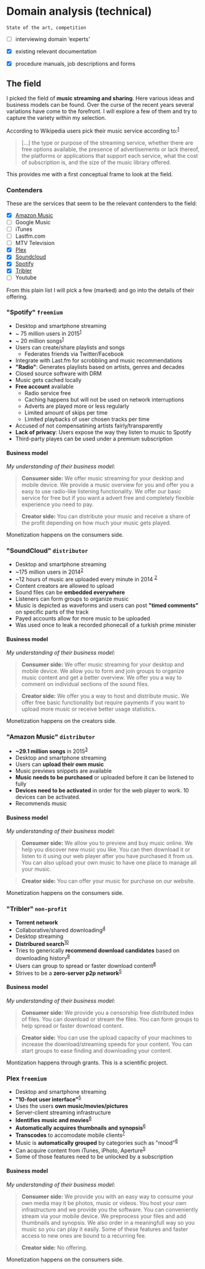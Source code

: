 # Domain analysis (technical)

    State of the art, competition

- [ ] interviewing domain ‘experts’
- [x] existing relevant documentation
- [x] procedure manuals, job descriptions and forms


## The field

I picked the field of **music streaming and sharing**. Here various ideas and business models can be found. Over the curse of the recent years several variations have come to the forefront. I will explore a few of them and try to capture the variety within my selection.

According to Wikipedia users pick their music service according to:<sup>[1][1]</sup>

> [...] the type or purpose of the streaming service, whether there are free options available, the presence of advertisements or lack thereof, the platforms or applications that support each service, what the cost of subscription is, and the size of the music library offered.

This provides me with a first conceptual frame to look at the field.


### Contenders

These are the services that seem to be the relevant contenders to the field:

- [x] [Amazon Music](#amazon-music)
- [ ] Google Music
- [ ] iTunes
- [ ] Lastfm.com
- [ ] MTV Television
- [x] [Plex](#plex)
- [x] [Soundcloud](#soundcloud)
- [x] [Spotify](#spotify)
- [x] [Tribler](#tribler)
- [ ] Youtube

From this plain list I will pick a few (marked) and go into the details of their offering.


### "Spotify" `freemium`

- Desktop and smartphone streaming
- ~ 75 million users in 2015<sup>[1][1]</sup>
- ~ 20 million songs<sup>[1][1]</sup>
- Users can create/share playlists and songs
  - Federates friends via Twitter/Facebook
- Integrate with Last.fm for scrobbling and music recommendations
- **"Radio"**: Generates playlists based on artists, genres and decades
- Closed source software with DRM
- Music gets cached locally
- **Free account** available
  - Radio service free
  - Caching happens but will not be used on network interruptions
  - Adverts are played more or less regularly
  - Limited amount of skips per time
  - Limited playbacks of user chosen tracks per time
- Accused of not compensatining artists fairly/transparently
- **Lack of privacy**: Users expose the way they listen to music to Spotify
- Third-party playes can be used under a premium subscription


#### Business model

*My understanding of their business model:*

> **Consumer side:** We offer music streaming for your desktop and mobile device. We provide a music overview for you and offer you a easy to use radio-like listening functionality. We offer our basic service for free but if you want a advert free and completely flexible experience you need to pay.

> **Creator side:** You can distribute your music and receive a share of the profit depending on how much your music gets played.

Monetization happens on the consumers side.


### "SoundCloud" `distributor`

- Desktop and smartphone streaming
- ~175 million users in 2014<sup>[2][2]</sup>
- ~12 hours of music are uploaded every minute in 2014 <sup>[2][2]</sup>
- Content creators are allowed to upload
- Sound files can be **embedded everywhere**
- Listeners can form groups to organize music
- Music is depicted as waveforms and users can post **"timed comments"** on specific
  parts of the track
- Payed accounts allow for more music to be uploaded
- Was used once to leak a recorded phonecall of a turkish prime minister


#### Business model

*My understanding of their business model:*

> **Consumer side:** We offer music streaming for your desktop and mobile device. We allow you to form and join groups to organize music content and get a better overview. We offer you a way to comment on individual sections of the sound files.

> **Creator side:** We offer you a way to host and distribute music. We offer free basic functionality but require payments if you want to upload more music or receive better usage statistics.

Monetization happens on the creators side.


### "Amazon Music" `distributor`

- **~29.1 million songs** in 2015<sup>[3][3]</sup>
- Desktop and smartphone streaming
- Users can **upload their own music**
- Music previews snippets are available
- **Music needs to be purchased** or uploaded before it can be listened to fully
- **Devices need to be activated** in order for the web player to work. 10 devices can be activated.
- Recommends music


#### Business model

*My understanding of their business model:*

> **Consumer side:** We allow you to preview and buy music online. We help you discover new music you like. You can then download it or listen to it using our web player after you have purchased it from us. You can also upload your own music to have one place to manage all your music. 

> **Creator side:** You can offer your music for purchase on our website.

Monetization happens on the consumers side.


### "Tribler" `non-profit`

- **Torrent network**
- Collaborative/shared downloading<sup>[4][4]</sup>
- Desktop streaming
- **Distribured search**<sup>[10][10]</sup>
- Tries to generically **recommend download candidates** based on downloading history<sup>[9][9]</sup>
- Users can group to spread or faster download content<sup>[8][8]</sup>
- Strives to be a **zero-server p2p network**<sup>[5][5]</sup>

#### Business model

*My understanding of their business model:*

> **Consumer side:** We provide you a censorship free distributed index of files. You can download or stream the files. You can form groups to help spread or faster download content.

> **Creator side:** You can use the upload capacity of your machines to increase the download/streaming speeds for your content. You can start groups to ease finding and downloading your content.

Montization happens through grants. This is a scientific project.

### Plex `freemium`

- Desktop and smartphone streaming
- **"10-foot user interface"**<sup>[5][5]</sup>
- Uses the users **own music/movies/pictures**
- Server-client streaming infrastructure
- **Identifies music and movies**<sup>[6][6]</sup>
- **Automatically acquires thumbnails and synopsis**<sup>[6][6]</sup>
- **Transcodes** to accomodate mobile clients<sup>[7][7]</sup>
- Music is **automatically grouped** by categories such as "mood"<sup>[6][6]</sup>
- Can acquire content from iTunes, iPhoto, Aperture<sup>[5][5]</sup>
- Some of those features need to be unlocked by a subscription

#### Business model

*My understanding of their business model:*

> **Consumer side:** We provide you with an easy way to consume your own media may it be photos, music or videos. You host your own infrastructure and we provide you the software. You can conveniently stream via your mobile device. We preprocess your files and add thumbnails and synopsis. We also order in a meaningfull way so you music so you can play it easily. Some of these features and faster access to new ones are bound to a recurring fee.

> **Creator side:** No offering.

Monetization happens on the consumers side.

[1]: https://en.wikipedia.org/w/index.php?title=Spotify&oldid=687804596
[2]: https://en.wikipedia.org/w/index.php?title=SoundCloud&oldid=688027513
[3]: https://en.wikipedia.org/w/index.php?title=Amazon_Music&oldid=676049603
[4]: https://tribler.org/CooperativeDownload/
[5]: http://tribler.org/4thGenerationP2P/
[6]: https://plex.tv/music
[7]: https://plex.tv/subscription/about
[8]: https://www.tribler.org/CooperativeDownload/
[9]: https://www.tribler.org/DecentralizedRecommendation/
[10]: https://www.tribler.org/ContentSearch/
